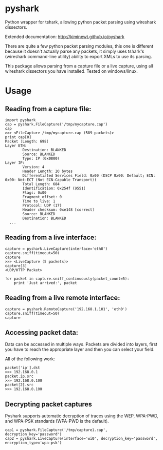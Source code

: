 pyshark
=======

Python wrapper for tshark, allowing python packet parsing using wireshark dissectors.

Extended documentation: http://kiminewt.github.io/pyshark

There are quite a few python packet parsing modules, this one is different because it doesn't actually parse any packets, it simply uses tshark's (wireshark command-line utility) ability to export XMLs to use its parsing.

This package allows parsing from a capture file or a live capture, using all wireshark dissectors you have installed.
Tested on windows/linux.

Usage
=====

Reading from a capture file:
----------------------------

```
import pyshark
cap = pyshark.FileCapture('/tmp/mycapture.cap')
cap
>>> <FileCapture /tmp/mycapture.cap (589 packets)>
print cap[0]
Packet (Length: 698)
Layer ETH:
        Destination: BLANKED
        Source: BLANKED
        Type: IP (0x0800)
Layer IP:
        Version: 4
        Header Length: 20 bytes
        Differentiated Services Field: 0x00 (DSCP 0x00: Default; ECN: 0x00: Not-ECT (Not ECN-Capable Transport))
        Total Length: 684
        Identification: 0x254f (9551)
        Flags: 0x00
        Fragment offset: 0
        Time to live: 1
        Protocol: UDP (17)
        Header checksum: 0xe148 [correct]
        Source: BLANKED
        Destination: BLANKED
  ...
```
  
Reading from a live interface:
------------------------------

```
capture = pyshark.LiveCapture(interface='eth0')
capture.sniff(timeout=50)
capture
>>> <LiveCapture (5 packets)>
capture[3]
<UDP/HTTP Packet>

for packet in capture.sniff_continuously(packet_count=5):
    print 'Just arrived:', packet
```

Reading from a live remote interface:
-------------------------------------

```
capture = pyshark.RemoteCapture('192.168.1.101', 'eth0')
capture.sniff(timeout=50)
capture
```


Accessing packet data:
----------------------

Data can be accessed in multiple ways. 
Packets are divided into layers, first you have to reach the appropriate layer and then you can select your field.

All of the following work:

```
packet['ip'].dst
>>> 192.168.0.1
packet.ip.src
>>> 192.168.0.100
packet[2].src
>>> 192.168.0.100
```


Decrypting packet captures
--------------------------

Pyshark supports automatic decryption of traces using the WEP, WPA-PWD, and WPA-PSK standards (WPA-PWD is the default). 

```
cap1 = pyshark.FileCapture('/tmp/capture1.cap', decryption_key='password')
cap2 = pyshark.LiveCapture(interface='wi0', decryption_key='password', encryption_type='wpa-psk')
```



